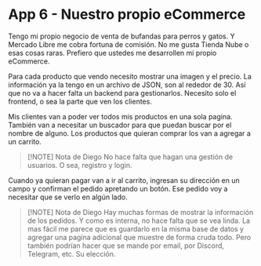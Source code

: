 # App 6 - Nuestro propio eCommerce

Tengo mi propio negocio de venta de bufandas para perros y gatos. Y Mercado Libre me cobra fortuna de comisión. No me gusta Tienda Nube o esas cosas raras. Prefiero que ustedes me desarrollen mi propio eCommerce.

Para cada producto que vendo necesito mostrar una imagen y el precio. La información ya la tengo en un archivo de JSON, son al rededor de 30. Así que no va a hacer falta un backend para gestionarlos. Necesito solo el frontend, o sea la parte que ven los clientes.

Mis clientes van a poder ver todos mis productos en una sola pagina. También van a necesitar un buscador para que puedan buscar por el nombre de alguno. Los productos que quieran comprar los van a agregar a un carrito.

> [!NOTE] Nota de Diego
> No hace falta que hagan una gestión de usuarios. O sea, registro y login.

Cuando ya quieran pagar van a ir al carrito, ingresan su dirección en un campo y confirman el pedido apretando un botón. Ese pedido voy a necesitar que se verlo en algún lado.

> [!NOTE] Nota de Diego
> Hay muchas formas de mostrar la información de los pedidos. Y como es interna, no hace falta que se vea linda. La mas fácil me parece que es guardarlo en la misma base de datos y agregar una pagina adicional que muestre de forma cruda todo. Pero también podrían hacer que se mande por email, por Discord, Telegram, etc. Su elección.
